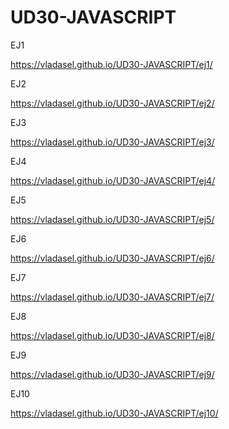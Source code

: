 # UD30-JAVASCRIPT

EJ1

https://vladasel.github.io/UD30-JAVASCRIPT/ej1/

EJ2

https://vladasel.github.io/UD30-JAVASCRIPT/ej2/

EJ3

https://vladasel.github.io/UD30-JAVASCRIPT/ej3/

EJ4

https://vladasel.github.io/UD30-JAVASCRIPT/ej4/

EJ5

https://vladasel.github.io/UD30-JAVASCRIPT/ej5/

EJ6

https://vladasel.github.io/UD30-JAVASCRIPT/ej6/

EJ7

https://vladasel.github.io/UD30-JAVASCRIPT/ej7/

EJ8

https://vladasel.github.io/UD30-JAVASCRIPT/ej8/


EJ9

https://vladasel.github.io/UD30-JAVASCRIPT/ej9/


EJ10

https://vladasel.github.io/UD30-JAVASCRIPT/ej10/
